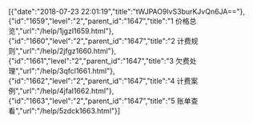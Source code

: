 [{"date":"2018-07-23 22:01:19","title":"tWJPAO9lvS3burKJvQn6JA=="},{"id":"1659","level":"2","parent_id":"1647","title":"1  价格总览","url":"/help/1jgzl1659.html"},{"id":"1660","level":"2","parent_id":"1647","title":"2  计费规则","url":"/help/2jfgz1660.html"},{"id":"1661","level":"2","parent_id":"1647","title":"3  欠费处理","url":"/help/3qfcl1661.html"},{"id":"1662","level":"2","parent_id":"1647","title":"4  计费案例","url":"/help/4jfal1662.html"},{"id":"1663","level":"2","parent_id":"1647","title":"5  账单查看","url":"/help/5zdck1663.html"}]